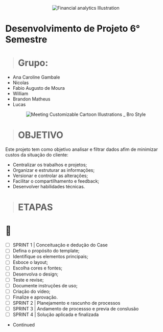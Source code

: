 <div align="center">

 
 ![Financial analytics Illustration](https://github.com/FabioMourahn/Projet_Log06/assets/142456922/734bf3f0-4d84-4c72-ae54-7084036d8a37)


</div>

# Desenvolvimento de Projeto 6° Semestre
> # Grupo:
- Ana Caroline Gambale
- Nicolas 
- Fabio Augusto de Moura
- William
- Brandon Matheus
- Lucas 
 

<div align="center">

![Meeting Customizable Cartoon Illustrations _ Bro Style](https://github.com/FabioMourahn/Projet_Log06/assets/142456922/854af7b9-b898-4a8a-b777-e7d808e21e3a)

</div>

> # OBJETIVO
Este projeto tem como objetivo analisar e filtrar dados afim de minimizar custos da situação do cliente:
* Centralizar os trabalhos e projetos;
* Organizar e estruturar as informações;
* Versionar e controlar as alterações;
* Facilitar o compartilhamento e feedback;
* Desenvolver habilidades técnicas.


> # ETAPAS
# 🧾
- [ ] SPRINT 1 | Conceituação e dedução do Case
- [ ] Defina o propósito do template;
- [ ] Identifique os elementos principais;
- [ ] Esboce o layout;
- [ ] Escolha cores e fontes;
- [ ] Desenvolva o design;
- [ ] Teste e revise;
- [ ] Documente instruções de uso;
- [ ] Criação do vídeo;
- [ ] Finalize e aprovação.
- [ ] SPRINT 2 | Planejamento e rascunho de processos 
- [ ] SPRINT 3 | Andamento de processso e previa de conslusão
- [ ] SPRINT 4 | Solução aplicada e finalizada

- Continued
